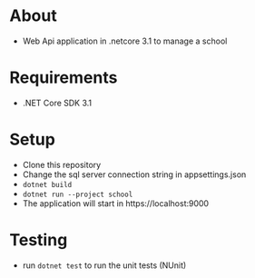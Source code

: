 # About
- Web Api application in .netcore 3.1 to manage a school

# Requirements

- .NET Core SDK 3.1

# Setup

- Clone this repository
- Change the sql server connection string in appsettings.json
- `dotnet build`
- `dotnet run --project school`
- The application will start in https://localhost:9000

# Testing
- run `dotnet test` to run the unit tests (NUnit)
